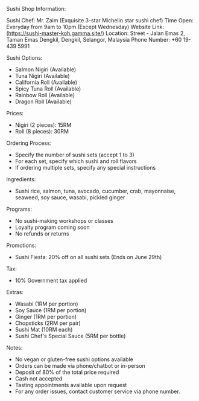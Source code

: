 Sushi Shop Information:

Sushi Chef: Mr. Zaim (Exquisite 3-star Michelin star sushi chef)
Time Open: Everyday from 9am to 10pm (Except Wednesday)
Website Link: (https://sushi-master-koh.gamma.site/)
Location: Street - Jalan Emas 2, Taman Emas Dengkil, Dengkil, Selangor, Malaysia
Phone Number: +60 19-439 5991

Sushi Options:
- Salmon Nigiri (Available)
- Tuna Nigiri (Available)
- California Roll (Available)
- Spicy Tuna Roll (Available)
- Rainbow Roll (Available)
- Dragon Roll (Available)

Prices:
- Nigiri (2 pieces): 15RM
- Roll (8 pieces): 30RM

Ordering Process:
- Specify the number of sushi sets (accept 1 to 3)
- For each set, specify which sushi and roll flavors
- If ordering multiple sets, specify any special instructions

Ingredients:
- Sushi rice, salmon, tuna, avocado, cucumber, crab, mayonnaise, seaweed, soy sauce, wasabi, pickled ginger

Programs:
- No sushi-making workshops or classes
- Loyalty program coming soon
- No refunds or returns

Promotions:
- Sushi Fiesta: 20% off on all sushi sets (Ends on June 29th)

Tax:
- 10% Government tax applied

Extras:
- Wasabi (1RM per portion)
- Soy Sauce (1RM per portion)
- Ginger (1RM per portion)
- Chopsticks (2RM per pair)
- Sushi Mat (10RM each)
- Sushi Chef's Special Sauce (5RM per bottle)

Notes:
- No vegan or gluten-free sushi options available
- Orders can be made via phone/chatbot or in-person
- Deposit of 80% of the total price required
- Cash not accepted
- Tasting appointments available upon request
- For any order issues, contact customer service via phone number.
